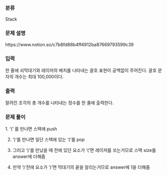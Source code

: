 ### 분류

Stack

### 문제 설명

<p>
https://www.notion.so/c7b8fd88b4ff4912ba87669793599c39
</p>


### 입력

 <p>한 줄에 쇠막대기와 레이저의 배치를 나타내는 괄호 표현이 공백없이 주어진다. 괄호 문자의 개수는 최대 100,000이다.</p>

### 출력

 <p>잘려진 조각의 총 개수를 나타내는 정수를 한 줄에 출력한다.</p>

### 문제 풀이

<p>
1. ‘(’ 를 만나면 스택에 push

2. ‘)’를 만나면 일단 스택에 있는 ‘(’를 pop

3. 그러고 ‘)’를 만났을 때 전에 있던 요소가 ‘(’면 레이저를 쏘는거므로 스택 size를 answer에 더해줌

4. 만약 ‘)’전에 요소가 ‘)’면 막대기의 끝을 알리는거므로 answer에 1을 더해줌
</p>
